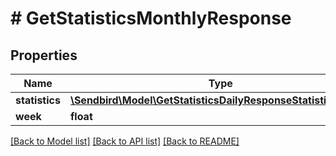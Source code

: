 # # GetStatisticsMonthlyResponse

## Properties

Name | Type | Description | Notes
------------ | ------------- | ------------- | -------------
**statistics** | [**\Sendbird\Model\GetStatisticsDailyResponseStatisticsInner[]**](GetStatisticsDailyResponseStatisticsInner.md) |  | [optional]
**week** | **float** |  | [optional]

[[Back to Model list]](../../README.md#models) [[Back to API list]](../../README.md#endpoints) [[Back to README]](../../README.md)
